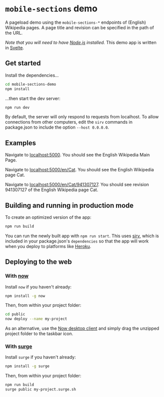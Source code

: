 # `mobile-sections` demo

A pageload demo using the `mobile-sections-*` endpoints of (English) Wikipedia pages.
A page title and revision can be specified in the path of the URL.

_Note that you will need to have [Node.js](https://nodejs.org) installed._
This demo app is written in [Svelte](https://svelte.dev/).

## Get started

Install the dependencies...

```bash
cd mobile-sections-demo
npm install
```

...then start the dev server:

```bash
npm run dev
```

By default, the server will only respond to requests from localhost. To allow connections from other computers, edit the `sirv` commands in package.json to include the option `--host 0.0.0.0`.

## Examples

Navigate to [localhost:5000](http://localhost:5000). You should see the English Wikipedia Main Page.

Navigate to [localhost:5000/en/Cat](http://localhost:5000/en/Cat). You should see the English Wikipedia page Cat.

Navigate to [localhost:5000/en/Cat/941307127](http://localhost:5000/en/Cat/941307127). You should see revision 941307127 of the English Wikipedia page Cat.

## Building and running in production mode

To create an optimized version of the app:

```bash
npm run build
```

You can run the newly built app with `npm run start`. This uses [sirv](https://github.com/lukeed/sirv), which is included in your package.json's `dependencies` so that the app will work when you deploy to platforms like [Heroku](https://heroku.com).

## Deploying to the web

### With [now](https://zeit.co/now)

Install `now` if you haven't already:

```bash
npm install -g now
```

Then, from within your project folder:

```bash
cd public
now deploy --name my-project
```

As an alternative, use the [Now desktop client](https://zeit.co/download) and simply drag the unzipped project folder to the taskbar icon.

### With [surge](https://surge.sh/)

Install `surge` if you haven't already:

```bash
npm install -g surge
```

Then, from within your project folder:

```bash
npm run build
surge public my-project.surge.sh
```
